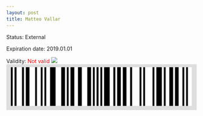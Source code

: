 ```yaml
---
layout: post
title: Matteo Vallar
---
```


Status: External

Expiration date: 2019.01.01

Validity: <font color="red"> Not valid</font> 
![](/members/img/Matteo_Vallar.png)
![](/members/img/bar.png)
